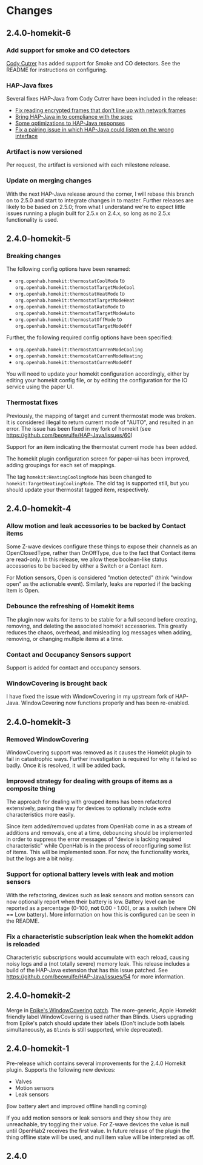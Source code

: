 # Changes

## 2.4.0-homekit-6

### Add support for smoke and CO detectors

[Cody Cutrer](https://github.com/ccutrer) has added support for Smoke and CO detectors. See the README for instructions on configuring.

### HAP-Java fixes

Several fixes HAP-Java from Cody Cutrer have been included in the release:

* [Fix reading encrypted frames that don't line up with network frames](https://github.com/beowulfe/HAP-Java/pull/64)
* [Bring HAP-Java in to compliance with the spec](https://github.com/beowulfe/HAP-Java/pull/65)
* [Some optimizations to HAP-Java responses](https://github.com/beowulfe/HAP-Java/pull/65)
* [Fix a pairing issue in which HAP-Java could listen on the wrong interface](https://github.com/beowulfe/HAP-Java/pull/67)

### Artifact is now versioned

Per request, the artifact is versioned with each milestone release.

### Update on merging changes

With the next HAP-Java release around the corner, I will rebase this branch on to 2.5.0 and start to integrate changes in to master. Further releases are likely to be based on 2.5.0; from what I understand we're to expect little issues running a plugin built for 2.5.x on 2.4.x, so long as no 2.5.x functionality is used.

## 2.4.0-homekit-5

### Breaking changes

The following config options have been renamed:

* `org.openhab.homekit:thermostatCoolMode` to `org.openhab.homekit:thermostatTargetModeCool`
* `org.openhab.homekit:thermostatHeatMode` to `org.openhab.homekit:thermostatTargetModeHeat`
* `org.openhab.homekit:thermostatAutoMode` to `org.openhab.homekit:thermostatTargetModeAuto`
* `org.openhab.homekit:thermostatOffMode` to `org.openhab.homekit:thermostatTargetModeOff`

Further, the following required config options have been specified:

* `org.openhab.homekit:thermostatCurrenModeCooling`
* `org.openhab.homekit:thermostatCurrenModeHeating`
* `org.openhab.homekit:thermostatCurrenModeOff`


You will need to update your homekit configuration accordingly, either by editing your homekit config file, or by editing the configuration for the IO service using the paper UI.

### Thermostat fixes

Previously, the mapping of target and current thermostat mode was broken. It is considered illegal to return current mode of "AUTO", and resulted in an error. The issue has been fixed in my fork of homekit (see https://github.com/beowulfe/HAP-Java/issues/60)

Support for an item indicating the thermostat current mode has been added.

The homekit plugin configuration screen for paper-ui has been improved, adding groupings for each set of mappings.

The tag `homekit:HeatingCoolingMode` has been changed to `homekit:TargetHeatingCoolingMode`. The old tag is supported still, but you should update your thermostat tagged item, respectively.

## 2.4.0-homekit-4

### Allow motion and leak accessories to be backed by Contact items

Some Z-wave devices configure these things to expose their channels as an OpenClosedType, rather than OnOffType, due to the fact that Contact items are read-only. In this release, we allow these boolean-like status accessories to be backed by either a Switch or a Contact item.

For Motion sensors, Open is considered "motion detected" (think "window open" as the actionable event). Similarly, leaks are reported if the backing Item is Open.

### Debounce the refreshing of Homekit items

The plugin now waits for items to be stable for a full second before creating, removing, and deleting the associated homekit accessories. This greatly reduces the chaos, overhead, and misleading log messages when adding, removing, or changing multiple items at a time.

### Contact and Occupancy Sensors support

Support is added for contact and occupancy sensors.

### WindowCovering is brought back

I have fixed the issue with WindowCovering in my upstream fork of HAP-Java. WindowCovering now functions properly and has been re-enabled.

## 2.4.0-homekit-3

### Removed WindowCovering

WindowCovering support was removed as it causes the Homekit plugin to fail in catastrophic ways. Further investigation is required for why it failed so badly. Once it is resolved, it will be added back.

### Improved strategy for dealing with groups of items as a composite thing

The approach for dealing with grouped items has been refactored extensively, paving the way for devices to optionally include extra characteristics more easily.

Since item added/removed updates from OpenHab come in as a stream of additions and removals, one at a time, debouncing should be implemented in order to suppress the error messages of "device is lacking required characteristic" while OpenHab is in the process of reconfiguring some list of items. This will be implemented soon. For now, the functionality works, but the logs are a bit noisy.

### Support for optional battery levels with leak and motion sensors

With the refactoring, devices such as leak sensors and motion sensors can now optionally report when their battery is low. Battery level can be reported as a percentage (0-100, **not** 0.00 - 1.00), or as a switch (where ON == Low battery). More information on how this is configured can be seen in the README.

### Fix a characteristic subscription leak when the homekit addon is reloaded

Characteristic subscriptions would accumulate with each reload, causing noisy logs and a (not totally severe) memory leak. This release includes a build of the HAP-Java extension that has this issue patched. See https://github.com/beowulfe/HAP-Java/issues/54 for more information.


## 2.4.0-homekit-2

Merge in [Epike's WindowCovering patch](https://github.com/epike/openhab2-addons/commit/8a9ca1b2d22f8a8b589dd9e3106ba618471511ab). The more-generic, Apple Homekit friendly label WindowCovering is used rather than Blinds. Users upgrading from Epike's patch should update their labels (Don't include both labels simultaneously, as `Blinds` is still supported, while deprecated).

## 2.4.0-homekit-1

Pre-release which contains several improvements for the 2.4.0 Homekit plugin. Supports the following new devices:

* Valves
* Motion sensors
* Leak sensors

(low battery alert and improved offline handling coming)

If you add motion sensors or leak sensors and they show they are unreachable, try toggling their value. For Z-wave devices the value is null until OpenHab2 receives the first value. In future release of the plugin the thing offline state will be used, and null item value will be interpreted as off.

## 2.4.0
